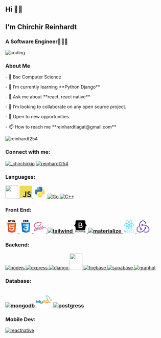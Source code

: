 <h2>Hi 👋🏼</h2> 
<h2>I'm Chirchir Reinhardt</h2>
<h3>A Software Engineer👨🏽‍💻</h3>



<img  alt="coding" width="400" src="https://media0.giphy.com/media/qgQUggAC3Pfv687qPC/giphy.gif" />


<h3>About Me</h3>

<div>
<p>- 📝 Bsc Computer Science
<p>    
<p>- 🌱 I’m currently learning **Python Django**</p>

<p>- 💬 Ask me about **react, react native**</p>

<p>- 👋 I’m looking to collaborate on any open source project.</p>

<p>- 🙇 Open to new opportunities.</p>

<p>- 📫 How to reach me **reinhardtlagat@gmail.com**</p>
</div>

<p> <img src="https://komarev.com/ghpvc/?username=reinhardt254&label=Profile%20views&color=0e75b6&style=flat" alt="reinhardt254" /> </p>
<h3 align="left">Connect with me: </h3>
<p align="left">
<a href="https://twitter.com/_chirchirkip" target="blank"><img align="center" src="https://raw.githubusercontent.com/rahuldkjain/github-profile-readme-generator/master/src/images/icons/Social/twitter.svg" alt="_chirchirkip" height="30" width="40" /></a>
<a href="https://www.linkedin.com/in/reinhardt-lagat-281634201" target="blank"><img align="center" src="https://raw.githubusercontent.com/rahuldkjain/github-profile-readme-generator/master/src/images/icons/Social/linked-in-alt.svg" alt="reinhardt254" height="30" width="40" /></a>
</p>

<h3 align="left">Languages:</h3
 </a> <a href="https://www.typescriptlang.org" target="_blank" rel="noreferrer"> <img src="https://upload.wikimedia.org/wikipedia/commons/thumb/4/4c/Typescript_logo_2020.svg/1200px-Typescript_logo_2020.svg.png" width="40" height="40"/> </a><a href="https://developer.mozilla.org/en-US/docs/Web/JavaScript" target="_blank" rel="noreferrer"> <img src="https://raw.githubusercontent.com/devicons/devicon/master/icons/javascript/javascript-original.svg" alt="javascript" width="40" height="40"/> </a> <a href="https://www.python.org" target="_blank" rel="noreferrer"> <img src="https://raw.githubusercontent.com/devicons/devicon/master/icons/python/python-original.svg" alt="python" width="40" height="40"/> </a><a href="https://go.dev" target="_blank" rel="noreferrer"> <img src="https://ih1.redbubble.net/image.972702537.0871/raf,360x360,075,t,fafafa:ca443f4786.jpg" alt="Go" width="40" height="40"/> </a><a href="https://en.wikipedia.org/wiki/C%2B%2B" target="_blank" rel="noreferrer"> <img src="https://preview.redd.it/31b2ii8hchi31.jpg?auto=webp&s=309fe75e96212cf42c4120ca5adedaef52c41e01" alt="C++" width="40" height="40"/> </a>

<h3>Front End:<h3>
 <a href="https://www.w3.org/html/" target="_blank" rel="noreferrer"> <img src="https://raw.githubusercontent.com/devicons/devicon/master/icons/html5/html5-original-wordmark.svg" alt="html5" width="40" height="40"/> </a><a href="https://www.w3schools.com/css/" target="_blank" rel="noreferrer"> <img src="https://raw.githubusercontent.com/devicons/devicon/master/icons/css3/css3-original-wordmark.svg" alt="css3" width="40" height="40"/><a href="https://sass-lang.com" target="_blank" rel="noreferrer"> <img src="https://raw.githubusercontent.com/devicons/devicon/master/icons/sass/sass-original.svg" alt="sass" width="40" height="40"/> </a><a href="https://tailwindcss.com/" target="_blank" rel="noreferrer"> <img src="https://www.vectorlogo.zone/logos/tailwindcss/tailwindcss-icon.svg" alt="tailwind" width="40" height="40"/> </a> 
   </a><a href="https://getbootstrap.com" target="_blank" rel="noreferrer"> <img src="https://raw.githubusercontent.com/devicons/devicon/master/icons/bootstrap/bootstrap-plain-wordmark.svg" alt="bootstrap" width="40" height="40"/> </a><a href="https://materializecss.com/" target="_blank" rel="noreferrer"> <img src="https://raw.githubusercontent.com/prplx/svg-logos/5585531d45d294869c4eaab4d7cf2e9c167710a9/svg/materialize.svg" alt="materialize" width="40" height="40"/></a><a href="https://reactjs.org/" target="_blank" rel="noreferrer"> <img src="https://raw.githubusercontent.com/devicons/devicon/master/icons/react/react-original-wordmark.svg" alt="react" width="40" height="40"/> </a><a href="https://redux.js.org" target="_blank" rel="noreferrer"> <img src="https://raw.githubusercontent.com/devicons/devicon/master/icons/redux/redux-original.svg" alt="redux" width="40" height="40"/> </a> 
  
<h3>Backend:</h3>
  <a href="https://nodejs.org" target="_blank" rel="noreferrer"> <img src="https://w7.pngwing.com/pngs/780/57/png-transparent-node-js-javascript-database-mongodb-native-miscellaneous-text-trademark.png" alt="nodejs" width="40" height="40"/> </a> <a href="https://expressjs.com" target="_blank" rel="noreferrer"> <img src="https://ajeetchaulagain.com/static/7cb4af597964b0911fe71cb2f8148d64/8d565/express-js.webp" alt="express" width="40" height="40"/> </a><a href="https://www.djangoproject.com/" target="_blank" rel="noreferrer"> <img src="https://cdn.worldvectorlogo.com/logos/django.svg" alt="django" width="40" height="40"/></a><a href="https://fastapi.tiangolo.com" target="_blank" rel="noreferrer"> <img src="https://pbs.twimg.com/profile_images/1417542931209199621/fWMEIB5j_400x400.jpg" width="40" height="50"/> </a><a href="https://firebase.google.com/" target="_blank" rel="noreferrer"> <img src="https://www.vectorlogo.zone/logos/firebase/firebase-icon.svg" alt="firebase" width="40" height="40"/> </a><a href="https://supabase.com" target="_blank" rel="noreferrer"> <img src="https://res.cloudinary.com/practicaldev/image/fetch/s---1zZlXx3--/c_fill,f_auto,fl_progressive,h_320,q_auto,w_320/https://dev-to-uploads.s3.amazonaws.com/uploads/organization/profile_image/1968/c0dbe341-1d94-4192-a93b-921519678894.png" alt="supabase" width="40" height="40"/> </a><a href="https://graphql.org" target="_blank" rel="noreferrer"> <img src="https://www.vectorlogo.zone/logos/graphql/graphql-icon.svg" alt="graphql" width="40" height="40"/> </a>

  


<h3>Database:<h3>
 <a href="https://www.mongodb.com/" target="_blank" rel="noreferrer"> <img src="https://www.opc-router.com/wp-content/uploads/2021/03/mongodb_thumbnail-200x269.png" alt="mongodb" width="50" height="50"/> </a><a href="https://www.mysql.com/" target="_blank" rel="noreferrer"> <img src="https://raw.githubusercontent.com/devicons/devicon/master/icons/mysql/mysql-original-wordmark.svg" alt="mysql" width="50" height="50"/> </a><a href="https://www.postgresql.org/" target="_blank" rel="noreferrer"><img src="https://www.postgresql.org/media/img/about/press/elephant.png" alt="postgress" width="50" height="50"/> </a>
  
<h3>Mobile Dev:</h3>
  <a href="https://reactnative.dev/" target="_blank" rel="noreferrer"> <img src="https://cdn.jsdelivr.net/gh/kristerkari/react-native-svg-transformer/images/react-native-logo.png" alt="reactnative" width="50" height="55"/> </a> 
  
  
  
  
  













